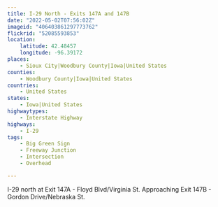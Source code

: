 ```yaml
---
title: I-29 North - Exits 147A and 147B
date: "2022-05-02T07:56:02Z"
imageid: "406403861297773762"
flickrid: "52085593853"
location:
    latitude: 42.48457
    longitude: -96.39172
places:
    - Sioux City|Woodbury County|Iowa|United States
counties:
    - Woodbury County|Iowa|United States
countries:
    - United States
states:
    - Iowa|United States
highwaytypes:
    - Interstate Highway
highways:
    - I-29
tags:
    - Big Green Sign
    - Freeway Junction
    - Intersection
    - Overhead

---
```

I-29 north at Exit 147A - Floyd Blvd/Virginia St.  Approaching Exit 147B - Gordon Drive/Nebraska St.
